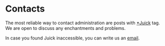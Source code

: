Contacts
========

The most reliable way to contact administration are posts with [*Juick](http://juick.com/tag/Juick) tag.
We are open to discuss any enchantments and problems.

In case you found Juick inaccessible, you can write us an [email](mailto:support@juick.com).
